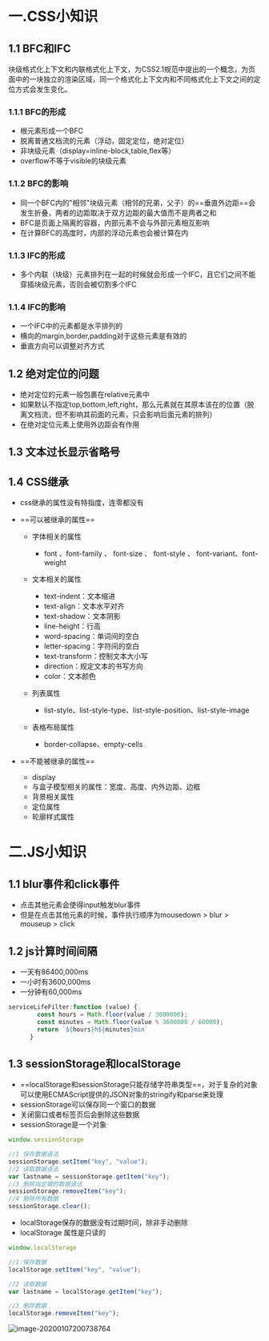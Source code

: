 # 一.CSS小知识

## 1.1 BFC和IFC

​		块级格式化上下文和内联格式化上下文，为CSS2.1规范中提出的一个概念，为页面中的一块独立的渲染区域，同一个格式化上下文内和不同格式化上下文之间的定位方式会发生变化。

### 1.1.1 BFC的形成

* 根元素形成一个BFC
* 脱离普通文档流的元素（浮动，固定定位，绝对定位）
* 非块级元素（display=inline-block,table,flex等）
* overflow不等于visible的块级元素

### 1.1.2 BFC的影响

* 同一个BFC内的"相邻"块级元素（相邻的兄弟，父子）的==垂直外边距==会发生折叠，两者的边距取决于双方边距的最大值而不是两者之和
* BFC是页面上隔离的容器，内部元素不会与外部元素相互影响
* 在计算BFC的高度时，内部的浮动元素也会被计算在内

### 1.1.3 IFC的形成

* 多个内联（块级）元素排列在一起的时候就会形成一个IFC，且它们之间不能穿插块级元素，否则会被切割多个IFC

### 1.1.4 IFC的影响

* 一个IFC中的元素都是水平排列的
* 横向的margin,border,padding对于这些元素是有效的
* 垂直方向可以调整对齐方式



## 1.2 绝对定位的问题

* 绝对定位的元素一般包裹在relative元素中
* 如果默认不指定top,bottom,left,right，那么元素就在其原本该在的位置（脱离文档流，但不影响其前面的元素，只会影响后面元素的排列）
* 在绝对定位元素上使用外边距会有作用



## 1.3 文本过长显示省略号

## 1.4 CSS继承

* css继承的属性没有特指度，连零都没有

* ==可以被继承的属性==

  * 字体相关的属性
    * font 、font-family 、 font-size 、 font-style 、 font-variant、font-weight

  * 文本相关的属性
    * text-indent：文本缩进
    * text-align：文本水平对齐
    * text-shadow：文本阴影
    * line-height：行高
    * word-spacing：单词间的空白
    * letter-spacing：字符间的空白
    * text-transform：控制文本大小写
    * direction：规定文本的书写方向
    * color：文本颜色

  * 列表属性
    *  list-style、list-style-type、list-style-position、list-style-image 

  * 表格布局属性
    * border-collapse、empty-cells

* ==不能被继承的属性==
  * display
  * 与盒子模型相关的属性：宽度、高度、内外边距、边框
  * 背景相关属性
  * 定位属性
  * 轮廓样式属性

# 二.JS小知识

## 1.1 blur事件和click事件

* 点击其他元素会使得input触发blur事件
* 但是在点击其他元素的时候，事件执行顺序为mousedown > blur > mouseup > click

## 1.2 js计算时间间隔

* 一天有86400,000ms
* 一小时有3600,000ms
* 一分钟有60,000ms

```javascript
serviceLifeFilter:function (value) {
        const hours = Math.floor(value / 3600000);
        const minutes = Math.floor(value % 3600000 / 60000);
        return `${hours}h${minutes}min`
      }
```

## 1.3 sessionStorage和localStorage

* ==localStorage和sessionStorage只能存储字符串类型==，对于复杂的对象可以使用ECMAScript提供的JSON对象的stringify和parse来处理 
* sessionStorage可以保存同一个窗口的数据
* 关闭窗口或者标签页后会删除这些数据
* sessionStorage是一个对象

```javascript
window.sessionStorage

//1 保存数据语法
sessionStorage.setItem("key", "value");
//2 读取数据语法
var lastname = sessionStorage.getItem("key");
//3 删除指定键的数据语法
sessionStorage.removeItem("key");
//4 删除所有数据
sessionStorage.clear();
```

* localStorage保存的数据没有过期时间，除非手动删除
*  localStorage 属性是只读的

```javascript
window.localStorage

//1 保存数据
localStorage.setItem("key", "value");

//2 读取数据
var lastname = localStorage.getItem("key");

//3 删除数据
localStorage.removeItem("key");
```

![image-20200107200738764](../../AppData/Roaming/Typora/typora-user-images/image-20200107200738764.png)

